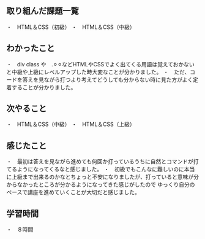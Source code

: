 ## 取り組んだ課題一覧
・　HTML＆CSS（初級）
・　HTML＆CSS（中級）
## わかったこと
・　div class や　.⚪︎⚪︎などHTMLやCSSでよく出てくる用語は覚えておかないと中級や上級にレベルアップした時大変なことが分かりました。
・　ただ、コードを答えを見ながら打つより考えてどうしても分からない時に見た方がよく定着することが分かりました。
## 次やること
・　HTML＆CSS（中級）
・　HTML＆CSS（上級）
## 感じたこと
・　最初は答えを見ながら進めても何回か打っているうちに自然とコマンドが打てるようになってくるなと感じました。
・　初級でもこんなに難しいのに本当に上級まで出来るのかなとちょっと不安になりましたが、打っていると意味が分からなかったところが分かるようになってきた感じがしたので
ゆっくり自分のペースで講座を進めていくことが大切だと感じました。
## 学習時間
・　８時間

